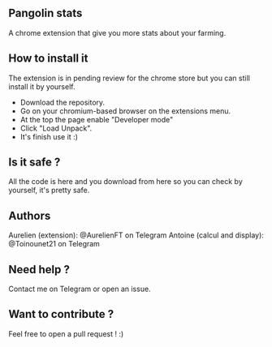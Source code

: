 ## Pangolin stats

A chrome extension that give you more stats about your farming.

## How to install it

The extension is in pending review for the chrome store but you can still install it by yourself.

- Download the repository.
- Go on your chromium-based browser on the extensions menu.
- At the top the page enable "Developer mode"
- Click "Load Unpack".
- It's finish use it :)

## Is it safe ?

All the code is here and you download from here so you can check by yourself, it's pretty safe.

## Authors

Aurelien (extension): @AurelienFT on Telegram
Antoine (calcul and display): @Toinounet21 on Telegram

## Need help ?

Contact me on Telegram or open an issue.

## Want to contribute ?

Feel free to open a pull request ! :)